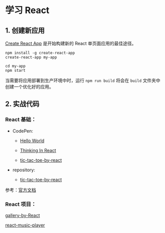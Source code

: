# 学习 React

## 1. 创建新应用
[Create React App](https://github.com/facebookincubator/create-react-app) 是开始构建新的 React 单页面应用的最佳途径。

```
npm install -g create-react-app
create-react-app my-app

cd my-app
npm start
```
当需要将应用部署到生产环境中时，运行 `npm run build` 将会在 `build` 文件夹中创建一个优化好的应用。

## 2. 实战代码

### React 基础：

- CodePen:

  - [Hello World](https://codepen.io/magicmai/pen/gWZrMM)

  - [Thinking In React](https://codepen.io/magicmai/pen/LLeGRP?editors=0010)

  - [tic-tac-toe-by-react](https://codepen.io/magicmai/pen/YQxzrq?editors=0010)

- repository:

  - [tic-tac-toe-by-react](https://github.com/magicmai/tic-tac-toe-by-react)

参考：[官方文档](https://discountry.github.io/react/docs/hello-world.html)


### React 项目：

[gallery-by-React](https://github.com/magicmai/gallery-by-React)

[react-music-player](https://github.com/magicmai/react-music-player)
